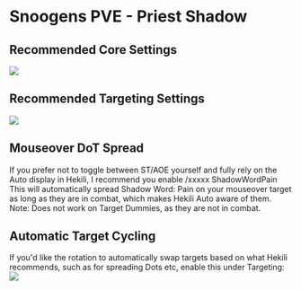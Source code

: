 # Snoogens PVE - Priest Shadow
## Recommended Core Settings  
![](https://i.imgur.com/4jOlNYy.png)   

## Recommended Targeting Settings  
![](https://i.imgur.com/514XVrB.png)  

## Mouseover DoT Spread  
If you prefer not to toggle between ST/AOE yourself and fully rely on the Auto display in Hekili, I recommend you enable /xxxxx ShadowWordPain  
This will automatically spread Shadow Word: Pain on your mouseover target as long as they are in combat, which makes Hekili Auto aware of them.    
Note: Does not work on Target Dummies, as they are not in combat.  

## Automatic Target Cycling  
If you'd like the rotation to automatically swap targets based on what Hekili recommends, such as for spreading Dots etc, enable this under Targeting:  
![](https://i.imgur.com/1rDyIp7.png)  
